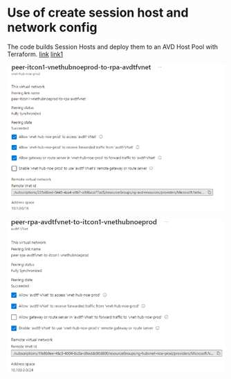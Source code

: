 # Use of create session host and network config

The code builds Session Hosts and deploy them to an AVD Host Pool with Terraform. 
[link](https://learn.microsoft.com/en-us/azure/developer/terraform/create-avd-session-host)
[link1](https://learn.microsoft.com/en-us/azure/developer/terraform/configure-avd-network-settings)


![peer1](peer1.png)

![peer2](peer2.png)